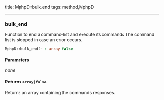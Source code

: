 title: MphpD::bulk_end
tags: method,MphpD

---

<div class="method">
<h3 class="method-name">bulk_end</h3>
<p>Function to end a command-list and execute its commands
The command list is stopped in case an error occurs.<br></p>

```php
MphpD::bulk_end() : array|false
```

#### Parameters

*none*


#### Returns `array|false`

Returns an array containing the commands responses.


</div>